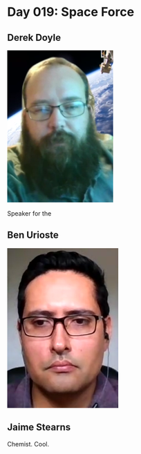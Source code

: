 # Day 019: Space Force

## Derek Doyle

![](../../.gitbook/assets/image%20%2859%29.png)

Speaker for the 

## Ben Urioste

![](../../.gitbook/assets/image%20%2858%29.png)

## Jaime Stearns

Chemist. Cool.

